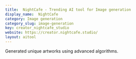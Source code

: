 ```yaml
---
title:  NightCafe - Trending AI tool for Image generation
display_name:  NightCafe
category: Image generation
category_slug: image-generation
key: creator_nightcafe_studio
website: https://creator.nightcafe.studio/
layout: aitool
---
```


Generated unique artworks using advanced algorithms.
